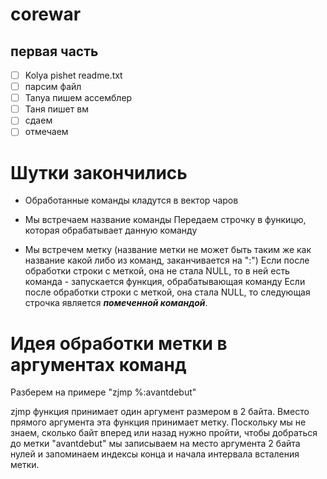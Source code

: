 # corewar
## первая часть
- [ ] Kolya pishet readme.txt
- [ ] парсим файл
- [ ] Tanya пишем ассемблер
- [ ] Таня пишет вм
- [ ] сдаем
- [ ] отмечаем

# Шутки закончились
- Обработанные команды кладутся в вектор чаров
- Мы встречаем название команды
Передаем строчку в функицю, которая обрабатывает данную команду

- Мы встречем метку (название метки не может быть таким же как название какой либо из команд, заканчивается на ":")
Если после обработки строки с меткой, она не стала NULL, то в ней есть команда - запускается функция, обрабатывающая команду
Если после обработки строки с меткой, она стала NULL, то следующая строчка является ***помеченной командой***.

# Идея обработки метки в аргументах команд
Разберем на примере "zjmp %:avantdebut"

zjmp функция принимает один аргумент размером в 2 байта. Вместо прямого аргумента эта функция принимает метку. Поскольку мы не знаем, сколько байт вперед или назад нужно пройти, чтобы добраться до метки  "avantdebut" мы записываем на место аргумента 2 байта нулей и запоминаем индексы конца и начала интервала всталения метки.





